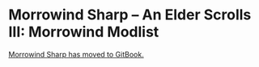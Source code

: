 # Morrowind Sharp – An Elder Scrolls III: Morrowind Modlist

[Morrowind Sharp has moved to GitBook.](https://sigourn.gitbook.io/morrowind-sharp)
